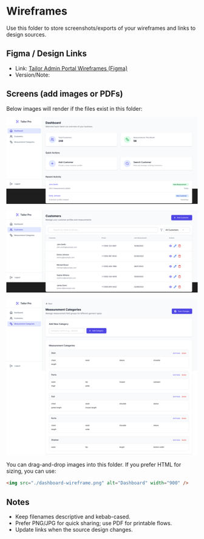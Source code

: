# Wireframes

Use this folder to store screenshots/exports of your wireframes and links to design sources.

## Figma / Design Links

- Link: [Tailor Admin Portal Wireframes (Figma)](https://www.figma.com/proto/yzCShiLbWqwBQFzsHFAtrc/Tailor-Admin-Portal?node-id=4-336&t=dWOzkVqXr8ys5Jkx-0&scaling=min-zoom&content-scaling=fixed&page-id=0%3A1&starting-point-node-id=4%3A336)
- Version/Note: <optional>

## Screens (add images or PDFs)

Below images will render if the files exist in this folder:

![Dashboard](./dashboard-wireframe.png)

![Customer](./customer-wireframe.png)

![Measurement](./measurement-wireframe.png)

You can drag-and-drop images into this folder. If you prefer HTML for sizing, you can use:

```html
<img src="./dashboard-wireframe.png" alt="Dashboard" width="900" />
```

## Notes

- Keep filenames descriptive and kebab-cased.
- Prefer PNG/JPG for quick sharing; use PDF for printable flows.
- Update links when the source design changes.
